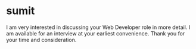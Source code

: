 # sumit
I am very interested in discussing your Web Developer role in more detail. I am available for an interview at your earliest convenience. Thank you for your time and consideration.
